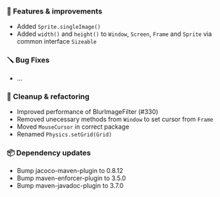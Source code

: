 ### 🚀 Features & improvements

- Added `Sprite.singleImage()`
- Added `width()` and `height()` to `Window`, `Screen`, `Frame` and `Sprite` via common interface `Sizeable`

### 🪛 Bug Fixes

- ...

### 🧽 Cleanup & refactoring

- Improved performance of BlurImageFilter (#330)
- Removed unecessary methods from `Window` to set cursor from `Frame`
- Moved `MouseCursor` in correct package
- Renamed `Physics.setGrid(Grid)`

### 📦 Dependency updates

- Bump jacoco-maven-plugin to 0.8.12
- Bump maven-enforcer-plugin to 3.5.0
- Bump maven-javadoc-plugin to 3.7.0